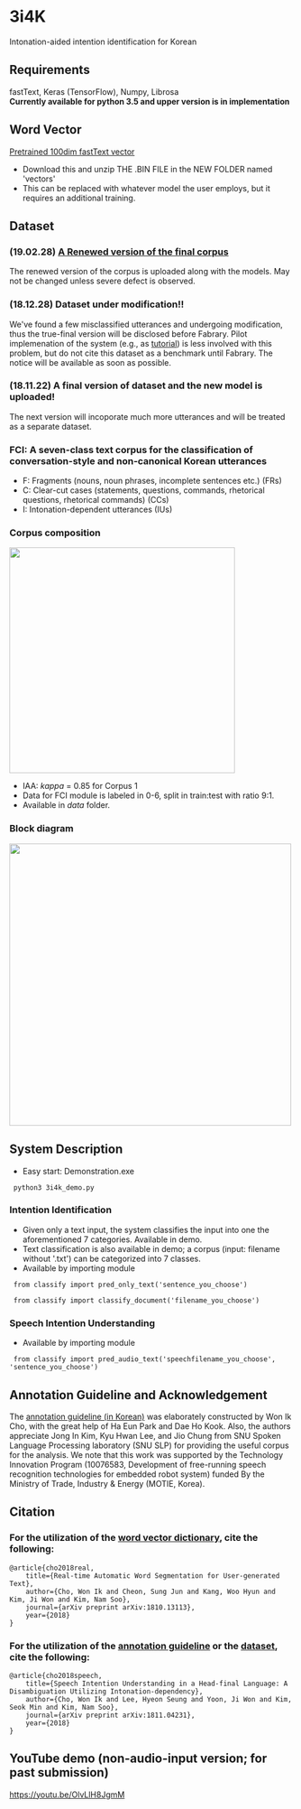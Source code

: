 # 3i4K
Intonation-aided intention identification for Korean

## Requirements
fastText, Keras (TensorFlow), Numpy, Librosa<br/>
**Currently available for python 3.5 and upper version is in implementation**

## Word Vector
[Pretrained 100dim fastText vector](https://drive.google.com/open?id=1jHbjOcnaLourFzNuP47yGQVhBTq6Wgor)
* Download this and unzip THE .BIN FILE in the NEW FOLDER named 'vectors'
* This can be replaced with whatever model the user employs, but it requires an additional training.

## Dataset
### (19.02.28) [**A Renewed version of the final corpus**](https://github.com/warnikchow/3i4k/blob/master/data/fci.txt)
The renewed version of the corpus is uploaded along with the models. May not be changed unless severe defect is observed.
### (18.12.28) **Dataset under modification!!** 
We've found a few misclassified utterances and undergoing modification, thus the true-final version will be disclosed before Fabrary. Pilot implemenation of the system (e.g., as [tutorial](https://github.com/warnikchow/dlk2nlp)) is less involved with this problem, but do not cite this dataset as a benchmark until Fabrary. The notice will be available as soon as possible.
### (18.11.22) A final version of dataset and the new model is uploaded! 
The next version will incoporate much more utterances and will be treated as a separate dataset.
### FCI: A seven-class text corpus for the classification of conversation-style and non-canonical Korean utterances
* F: Fragments (nouns, noun phrases, incomplete sentences etc.) (FRs)
* C: Clear-cut cases (statements, questions, commands, rhetorical questions, rhetorical commands) (CCs)
* I: Intonation-dependent utterances (IUs)
### Corpus composition<br/>
<image src="https://github.com/warnikchow/3i4k/blob/master/images/portion.PNG" width="400"><br/>
* IAA: *kappa* = 0.85 for Corpus 1
* Data for FCI module is labeled in 0-6, split in train:test with ratio 9:1. 
* Available in *data* folder.

  
### Block diagram<br/>
<image src="https://github.com/warnikchow/3i4k/blob/master/images/fig1.png" width="500"><br/>

## System Description
* Easy start: Demonstration.exe
<pre><code> python3 3i4k_demo.py </code></pre>

### Intention Identification
- Given only a text input, the system classifies the input into one the aforementioned 7 categories. Available in demo.
- Text classification is also available in demo;  a corpus (input: filename without '.txt') can be categorized into 7 classes.
- Available by importing module
<pre><code> from classify import pred_only_text('sentence_you_choose') </code></pre>
<pre><code> from classify import classify_document('filename_you_choose') </code></pre>

### Speech Intention Understanding
- Available by importing module
<pre><code> from classify import pred_audio_text('speechfilename_you_choose', 'sentence_you_choose') </code></pre>

## Annotation Guideline and Acknowledgement
The [annotation guideline (in Korean)](https://drive.google.com/open?id=1AvxzEHr7wccMw7LYh0J3Xbx5GLFfcvMW) was elaborately constructed by Won Ik Cho, with the great help of Ha Eun Park and Dae Ho Kook. Also, the authors appreciate Jong In Kim, Kyu Hwan Lee, and Jio Chung from SNU Spoken Language Processing laboratory (SNU SLP) for providing the useful corpus for the analysis. We note that this work was supported by the Technology Innovation Program (10076583, Development of free-running speech recognition technologies for embedded robot system) funded By the Ministry of Trade, Industry & Energy (MOTIE, Korea).

## Citation
### For the utilization of the [word vector dictionary](https://drive.google.com/open?id=1jHbjOcnaLourFzNuP47yGQVhBTq6Wgor), cite the following:
```
@article{cho2018real,
	title={Real-time Automatic Word Segmentation for User-generated Text},
	author={Cho, Won Ik and Cheon, Sung Jun and Kang, Woo Hyun and Kim, Ji Won and Kim, Nam Soo},
	journal={arXiv preprint arXiv:1810.13113},
	year={2018}
}
```
### For the utilization of the [annotation guideline](https://drive.google.com/open?id=1AvxzEHr7wccMw7LYh0J3Xbx5GLFfcvMW) or the [dataset](https://github.com/warnikchow/3i4k/blob/master/data/fci.txt), cite the following:
```
@article{cho2018speech,
	title={Speech Intention Understanding in a Head-final Language: A Disambiguation Utilizing Intonation-dependency},
	author={Cho, Won Ik and Lee, Hyeon Seung and Yoon, Ji Won and Kim, Seok Min and Kim, Nam Soo},
	journal={arXiv preprint arXiv:1811.04231},
	year={2018}
}
```

## YouTube demo (non-audio-input version; for past submission)
https://youtu.be/OlvLlH8JgmM
